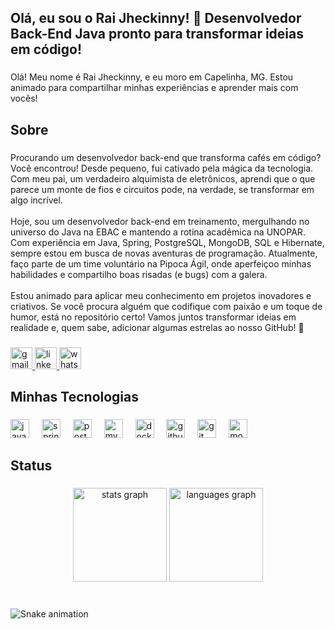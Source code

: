<h2 align="left">Olá, eu sou o Rai Jheckinny! 🚀 Desenvolvedor Back-End Java pronto para transformar ideias em código!</h2>

###

<p align="left">Olá! Meu nome é Rai Jheckinny, e eu moro em Capelinha, MG. Estou animado para compartilhar minhas experiências e aprender mais com vocês!</p>

###

<h2 align="left">Sobre</h2>

###

<p align="left">Procurando um desenvolvedor back-end que transforma cafés em código? Você encontrou! Desde pequeno, fui cativado pela mágica da tecnologia. Com meu pai, um verdadeiro alquimista de eletrônicos, aprendi que o que parece um monte de fios e circuitos pode, na verdade, se transformar em algo incrível.<br><br>Hoje, sou um desenvolvedor back-end em treinamento, mergulhando no universo do Java na EBAC e mantendo a rotina acadêmica na UNOPAR. Com experiência em Java, Spring, PostgreSQL, MongoDB, SQL e Hibernate, sempre estou em busca de novas aventuras de programação. Atualmente, faço parte de um time voluntário na Pipoca Ágil, onde aperfeiçoo minhas habilidades e compartilho boas risadas (e bugs) com a galera.<br><br>Estou animado para aplicar meu conhecimento em projetos inovadores e criativos. Se você procura alguém que codifique com paixão e um toque de humor, está no repositório certo! Vamos juntos transformar ideias em realidade e, quem sabe, adicionar algumas estrelas ao nosso GitHub! 🌟</p>

###

<div align="left">
  <a href="mailto:raijheckinnydev@gmail.com" target="_blank">
    <img src="https://img.shields.io/static/v1?message=Gmail&logo=gmail&label=&color=D14836&logoColor=white&labelColor=&style=for-the-badge" height="35" alt="gmail logo"  />
  </a>
  <a href="https://www.linkedin.com/in/ra%C3%ADjheckinny/" target="_blank">
    <img src="https://img.shields.io/static/v1?message=LinkedIn&logo=linkedin&label=&color=0077B5&logoColor=white&labelColor=&style=for-the-badge" height="35" alt="linkedin logo"  />
  </a>
  <a href="https://wa.me/5533999326502" target="_blank">
    <img src="https://img.shields.io/static/v1?message=Whatsapp&logo=whatsapp&label=&color=25D366&logoColor=white&labelColor=&style=for-the-badge" height="35" alt="whatsapp logo"  />
  </a>
</div>

###

<h2 align="left">Minhas Tecnologias</h2>

###

<div align="left">
  <img src="https://cdn.jsdelivr.net/gh/devicons/devicon/icons/java/java-original.svg" height="30" alt="java logo"  />
  <img width="12" />
  <img src="https://cdn.jsdelivr.net/gh/devicons/devicon/icons/spring/spring-original.svg" height="30" alt="spring logo"  />
  <img width="12" />
  <img src="https://cdn.jsdelivr.net/gh/devicons/devicon/icons/postgresql/postgresql-original.svg" height="30" alt="postgresql logo"  />
  <img width="12" />
  <img src="https://cdn.jsdelivr.net/gh/devicons/devicon/icons/mysql/mysql-original.svg" height="30" alt="mysql logo"  />
  <img width="12" />
  <img src="https://cdn.jsdelivr.net/gh/devicons/devicon/icons/docker/docker-original.svg" height="30" alt="docker logo"  />
  <img width="12" />
  <img src="https://cdn.jsdelivr.net/gh/devicons/devicon/icons/github/github-original.svg" height="30" alt="github logo"  />
  <img width="12" />
  <img src="https://cdn.jsdelivr.net/gh/devicons/devicon/icons/git/git-original.svg" height="30" alt="git logo"  />
  <img width="12" />
  <img src="https://cdn.jsdelivr.net/gh/devicons/devicon/icons/mongodb/mongodb-original.svg" height="30" alt="mongodb logo"  />
</div>

###

<h2 align="left">Status</h2>

###

<div align="center">
  <img src="https://github-readme-stats.vercel.app/api?username=RaiJheckinny&hide_title=false&hide_rank=false&show_icons=true&include_all_commits=true&count_private=true&disable_animations=false&theme=dracula&locale=en&hide_border=false" height="150" alt="stats graph"  />
  <img src="https://github-readme-stats.vercel.app/api/top-langs?username=RaiJheckinny&locale=en&hide_title=false&layout=compact&card_width=320&langs_count=5&theme=dracula&hide_border=false" height="150" alt="languages graph"  />
</div>

###

<br clear="both">

<img src="https://raw.githubusercontent.com/RaiJheckinny/RaiJheckinny/output/snake.svg" alt="Snake animation" />

###
